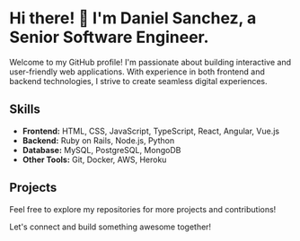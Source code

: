 # Hi there! 👋 I'm Daniel Sanchez, a Senior Software Engineer.

Welcome to my GitHub profile! I'm passionate about building interactive and user-friendly web applications. With experience in both frontend and backend technologies, I strive to create seamless digital experiences.

## Skills

- **Frontend:** HTML, CSS, JavaScript, TypeScript, React, Angular, Vue.js
- **Backend:** Ruby on Rails, Node.js, Python
- **Database:** MySQL, PostgreSQL, MongoDB
- **Other Tools:** Git, Docker, AWS, Heroku

## Projects

Feel free to explore my repositories for more projects and contributions!

Let's connect and build something awesome together!
